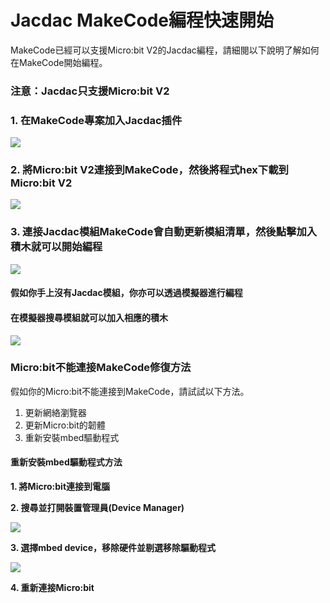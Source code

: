 # Jacdac MakeCode編程快速開始

MakeCode已經可以支援Micro:bit V2的Jacdac編程，請細閱以下說明了解如何在MakeCode開始編程。

### 注意：Jacdac只支援Micro:bit V2

### 1. 在MakeCode專案加入Jacdac插件

![](https://kittenbothk.readthedocs.io/en/latest/\_images/makecode1.gif)

### 2. 將Micro:bit V2連接到MakeCode，然後將程式hex下載到Micro:bit V2

![](https://kittenbothk.readthedocs.io/en/latest/\_images/makecode2.gif)

### 3. 連接Jacdac模組MakeCode會自動更新模組清單，然後點擊加入積木就可以開始編程

![](https://kittenbothk.readthedocs.io/en/latest/\_images/makecode3.gif)

#### 假如你手上沒有Jacdac模組，你亦可以透過模擬器進行編程

#### 在模擬器搜尋模組就可以加入相應的積木

![](https://kittenbothk.readthedocs.io/en/latest/\_images/makecode4.gif)

### Micro:bit不能連接MakeCode修復方法

假如你的Micro:bit不能連接到MakeCode，請試試以下方法。

1. 更新網絡瀏覽器
2. 更新Micro:bit的韌體
3. 重新安裝mbed驅動程式

#### 重新安裝mbed驅動程式方法

**1. 將Micro:bit連接到電腦**

**2. 搜尋並打開裝置管理員(Device Manager)**

![](https://kittenbothk.readthedocs.io/en/latest/\_images/devicemanager.png)

**3. 選擇mbed device，移除硬件並剔選移除驅動程式**

![](https://kittenbothk.readthedocs.io/en/latest/\_images/mbed.gif)

**4. 重新連接Micro:bit**
